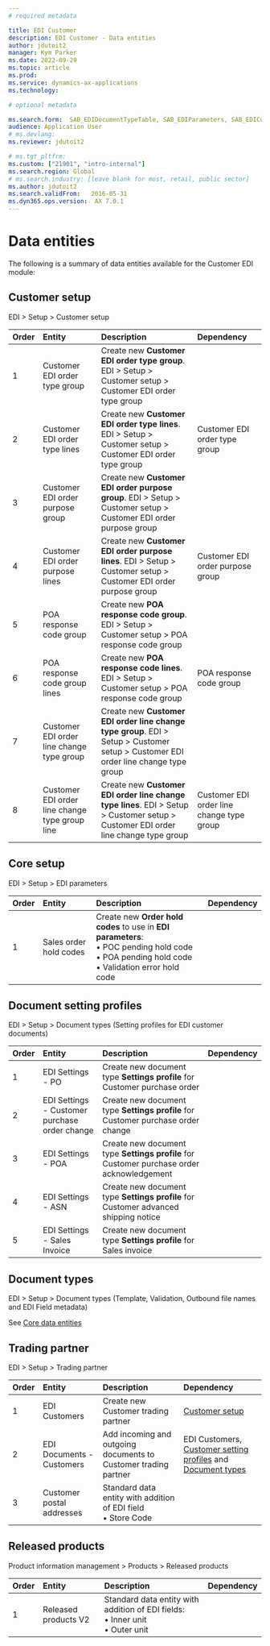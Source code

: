 ```yaml
---
# required metadata

title: EDI Customer
description: EDI Customer - Data entities
author: jdutoit2
manager: Kym Parker
ms.date: 2022-09-29
ms.topic: article
ms.prod: 
ms.service: dynamics-ax-applications
ms.technology: 

# optional metadata

ms.search.form:  SAB_EDIDocumentTypeTable, SAB_EDIParameters, SAB_EDICustOrderTypeMapping, SAB_EDICustOrderPurposeMapping, SAB_EDICustPOACodesMapping,SAB_EDICustOrderLineChangeMapping
audience: Application User
# ms.devlang: 
ms.reviewer: jdutoit2

# ms.tgt_pltfrm: 
ms.custom: ["21901", "intro-internal"]
ms.search.region: Global
# ms.search.industry: [leave blank for most, retail, public sector]
ms.author: jdutoit2
ms.search.validFrom:   2016-05-31
ms.dyn365.ops.version:  AX 7.0.1
---
```


# Data entities

The following is a summary of data entities available for the Customer EDI module:

## Customer setup
EDI > Setup > Customer setup

**Order**         | **Entity**                      | **Description**	                                         | **Dependency**
:-----            |:------------------------        |:-------------------                                      |:------------------------
1	                | Customer EDI order type group   | Create new **Customer EDI order type group**. EDI > Setup > Customer setup > Customer EDI order type group
2	                | Customer EDI order type lines   | Create new **Customer EDI order type lines**. EDI > Setup > Customer setup > Customer EDI order type group  | Customer EDI order type group
3	                | Customer EDI order purpose group  | Create new **Customer EDI order purpose group**. EDI > Setup > Customer setup > Customer EDI order purpose group
4	                | Customer EDI order purpose lines  | Create new **Customer EDI order purpose lines**. EDI > Setup > Customer setup > Customer EDI order purpose group | Customer EDI order purpose group
5	                | POA response code group           | Create new **POA response code group**. EDI > Setup > Customer setup > POA response code group
6	                | POA response code group lines     | Create new **POA response code lines**. EDI > Setup > Customer setup > POA response code group  | POA response code group
7	                | Customer EDI order line change type group       | Create new **Customer EDI order line change type group**. EDI > Setup > Customer setup > Customer EDI order line change type group
8	                | Customer EDI order line change type group line  | Create new **Customer EDI order line change type lines**. EDI > Setup > Customer setup > Customer EDI order line change type group  | Customer EDI order line change type group

## Core setup
EDI > Setup > EDI parameters

**Order**         | **Entity**                      | **Description**	                                         | **Dependency**
:-----            |:------------------------        |:-------------------                                      |:------------------------
1                 | Sales order hold codes          | Create new **Order hold codes** to use in **EDI parameters**: <br> • POC pending hold code <br> • POA pending hold code <br> • Validation error hold code |

## Document setting profiles
EDI > Setup > Document types (Setting profiles for EDI customer documents)

**Order**         | **Entity**						| **Description**                             | **Dependency**
:-----------------|:------------------------------------		|:------------------------- |:-------------------------
1	    | EDI Settings - PO                               | Create new document type **Settings profile** for Customer purchase order |
2	    | EDI Settings - Customer purchase order change   | Create new document type **Settings profile** for Customer purchase order change |
3	    | EDI Settings - POA                              | Create new document type **Settings profile** for Customer purchase order acknowledgement |
4	    | EDI Settings - ASN                              | Create new document type **Settings profile** for Customer advanced shipping notice |
5	    | EDI Settings - Sales Invoice                    | Create new document type **Settings profile** for Sales invoice |

## Document types
EDI > Setup > Document types (Template, Validation, Outbound file names and EDI Field metadata)

See [Core data entities](../../CORE/OTHER/Data-entities.md#document-types)

## Trading partner
EDI > Setup > Trading partner

**Order**         | **Entity**						| **Description**                             | **Dependency**
:-----------------|:------------------------------------		|:------------------------- |:-------------------------
1                 | EDI Customers                           | Create new Customer trading partner   | [Customer setup](#customer-setup)
2                 | EDI Documents - Customers               | Add incoming and outgoing documents to Customer trading partner | EDI Customers, [Customer setting profiles](#document-setting-profiles)  and [Document types](../../CORE/OTHER/Data-entities.md#document-types)
3                 | Customer postal addresses                 | Standard data entity with addition of EDI field <br> •  Store Code | 

## Released products
Product information management > Products > Released products

**Order**         | **Entity**						                  | **Description**                             | **Dependency**
:-----------------|:------------------------------------		|:-------------------------                   |:-------------------------
1                 | Released products V2                    | Standard data entity with addition of EDI fields: <br> • Inner unit <br> • Outer unit

